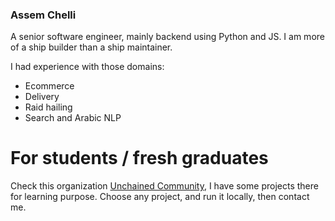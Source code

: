 ### Assem Chelli
A senior software engineer, mainly backend using Python and JS. I am more of a ship builder than a ship maintainer.


I had experience with those domains: 
- Ecommerce
- Delivery
- Raid hailing
- Search and Arabic NLP


# For students / fresh graduates
Check this organization [Unchained Community](https://github.com/UnchainedCommunity), I have some projects there for learning purpose. Choose any project, and run it locally, then contact me. 
